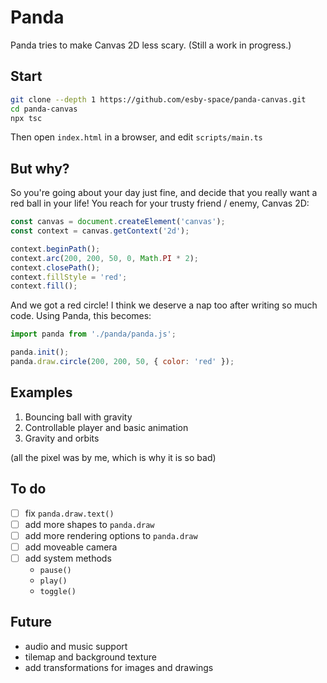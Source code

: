 # Panda

Panda tries to make Canvas 2D less scary. (Still a work in progress.)

## Start
```bash
git clone --depth 1 https://github.com/esby-space/panda-canvas.git
cd panda-canvas
npx tsc
```
Then open `index.html` in a browser, and edit `scripts/main.ts`

## But why?

So you're going about your day just fine, and decide that you really want a red ball in your life! You reach for your trusty friend / enemy, Canvas 2D:

```javascript
const canvas = document.createElement('canvas');
const context = canvas.getContext('2d');

context.beginPath();
context.arc(200, 200, 50, 0, Math.PI * 2);
context.closePath();
context.fillStyle = 'red';
context.fill();
```
And we got a red circle! I think we deserve a nap too after writing so much code. Using Panda, this becomes:

```javascript
import panda from './panda/panda.js';

panda.init();
panda.draw.circle(200, 200, 50, { color: 'red' });
```

## Examples

1. Bouncing ball with gravity
2. Controllable player and basic animation
3. Gravity and orbits

(all the pixel was by me, which is why it is so bad)

## To do

- [ ] fix `panda.draw.text()`
- [ ] add more shapes to `panda.draw`
- [ ] add more rendering options to `panda.draw`
- [ ] add moveable camera
- [ ] add system methods
  - `pause()`
  - `play()`
  - `toggle()`

## Future

- audio and music support
- tilemap and background texture
- add transformations for images and drawings
